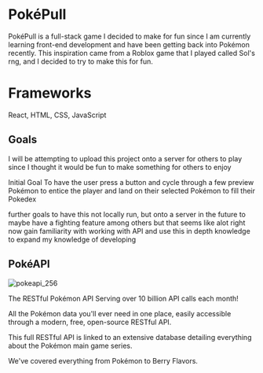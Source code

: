 # PokéPull

PokéPull is a full-stack game I decided to make for fun since I am currently learning front-end development and have been getting back into Pokémon recently. This inspiration came from a Roblox game that I played called Sol's rng, and I decided to try to make this for fun.

# Frameworks

React, HTML, CSS, JavaScript

## Goals
I will be attempting to upload this project onto a server for others to play since I thought it would be fun to make something for others to enjoy

Initial Goal
To have the user press a button and cycle through a few preview Pokémon to entice the player and land on their selected Pokémon to fill their Pokedex

further goals
to have this not locally run, but onto a server in the future 
to maybe have a fighting feature among others but that seems like alot right now
gain familiarity with working with API and use this in depth knowledge to expand my knowledge of developing

## PokéAPI
![pokeapi_256](https://github.com/user-attachments/assets/f50086b7-350a-4c28-9b6b-bb881fc71be0)

The RESTful Pokémon API
Serving over 10 billion API calls each month!

All the Pokémon data you'll ever need in one place,
easily accessible through a modern, free, open-source RESTful API.

This full RESTful API is linked to an extensive database detailing everything about the Pokémon main game series.

We've covered everything from Pokémon to Berry Flavors.
